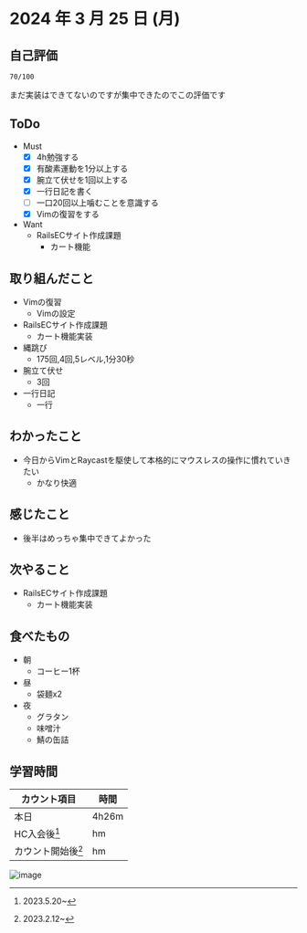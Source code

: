 # 2024 年 3 月 25 日 (月)

## 自己評価
```
70/100
```
まだ実装はできてないのですが集中できたのでこの評価です

## ToDo
- Must
  - [x] 4h勉強する
  - [x] 有酸素運動を1分以上する
  - [x] 腕立て伏せを1回以上する
  - [x] 一行日記を書く
  - [ ] 一口20回以上噛むことを意識する
  - [x] Vimの復習をする
- Want
  - RailsECサイト作成課題
    - カート機能

## 取り組んだこと
- Vimの復習
  - Vimの設定
- RailsECサイト作成課題
  - カート機能実装
- 縄跳び
  - 175回,4回,5レベル,1分30秒
- 腕立て伏せ
  - 3回
- 一行日記
  - 一行

## わかったこと
- 今日からVimとRaycastを駆使して本格的にマウスレスの操作に慣れていきたい
  - かなり快適

## 感じたこと
- 後半はめっちゃ集中できてよかった

## 次やること
- RailsECサイト作成課題
  - カート機能実装

## 食べたもの
- 朝
  - コーヒー1杯
- 昼
  - 袋麺x2
- 夜
  - グラタン
  - 味噌汁
  - 鯖の缶詰

## 学習時間
|カウント項目|時間|
|----|----|
|本日 |4h26m|
|HC入会後[^1]|hm|
|カウント開始後[^2]|hm|

[^1]: 2023.5.20~
[^2]: 2023.2.12~

![image](https://github.com/nil-ramuda/daily_report/assets/94735931/a53d99df-d3ee-495c-bb24-e56aea66373a)


